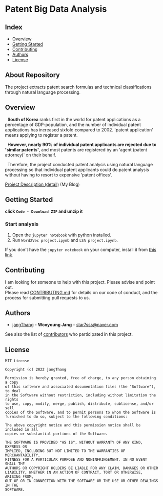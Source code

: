 
# Patent Big Data Analysis
## Index
  - [Overview](#overview) 
  - [Getting Started](#getting-started)
  - [Contributing](#contributing)
  - [Authors](#authors)
  - [License](#license)

## About Repository
<!--Wirte one paragraph of project description -->  
The project extracts patent search formulas and technical classifications through natural language processing.

## Overview
<!-- Write Overview about this project -->
&nbsp; **South of Korea** ranks first in the world for patent applications as a percentage of GDP-population, and the number of individual patent applications has increased sixfold compared to 2002. 'patent application' means applying to register a patent.

&nbsp; **However, nearly 90% of individual patent applicants are rejected due to 'similar patents'**, and most patents are registered by an 'agent (patent attorney)' on their behalf.

&nbsp; Therefore, the project conducted patent analysis using natural language processing so that individual patent applicants could do patent analysis without having to resort to expensive 'patent offices'.

[Project Description (detail)](https://star7sss.tistory.com/344) (My Blog)

## Getting Started
**click `Code - Download ZIP` and  unzip it**

###  Start analysis

1. Open the `jupyter notebook` with python installed.
2. Run `Word2Vec project.ipynb` and `LSA project.ipynb`.

If you don't have the `jupyter notebook` on your computer, install it from [this link](https://star7sss.tistory.com/30).

## Contributing
<!-- Write the way to contribute -->
I am looking for someone to help with this project. Please advise and point out.  
Please read [CONTRIBUTING.md](CONTRIBUTING.md) for details on our code
of conduct, and the process for submitting pull requests to us.

## Authors
  - [jangThang](https://github.com/JangThang) - **Wooyoung Jang** - <star7sss@naver.com>
 
See also the list of [contributors](https://github.com/jangThang/readmeTemplate/contributors) who participated in this project.
<!--
## Used or Referenced Projects
 - [referenced Project](project link) - **LICENSE** - little-bit introduce
-->

## License

```
MIT License

Copyright (c) 2022 jangThang

Permission is hereby granted, free of charge, to any person obtaining a copy
of this software and associated documentation files (the "Software"), to deal
in the Software without restriction, including without limitation the rights
to use, copy, modify, merge, publish, distribute, sublicense, and/or sell
copies of the Software, and to permit persons to whom the Software is
furnished to do so, subject to the following conditions:

The above copyright notice and this permission notice shall be included in all
copies or substantial portions of the Software.

THE SOFTWARE IS PROVIDED "AS IS", WITHOUT WARRANTY OF ANY KIND, EXPRESS OR
IMPLIED, INCLUDING BUT NOT LIMITED TO THE WARRANTIES OF MERCHANTABILITY,
FITNESS FOR A PARTICULAR PURPOSE AND NONINFRINGEMENT. IN NO EVENT SHALL THE
AUTHORS OR COPYRIGHT HOLDERS BE LIABLE FOR ANY CLAIM, DAMAGES OR OTHER
LIABILITY, WHETHER IN AN ACTION OF CONTRACT, TORT OR OTHERWISE, ARISING FROM,
OUT OF OR IN CONNECTION WITH THE SOFTWARE OR THE USE OR OTHER DEALINGS IN THE
SOFTWARE.
```
